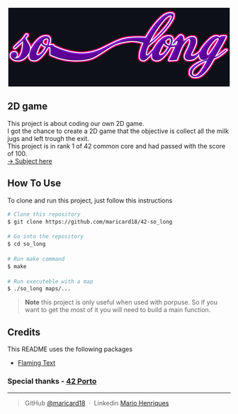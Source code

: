 <p align="center">
    <img src="https://github.com/maricard18/42-so_long/blob/main/extras/solong.png"  alt="so_long">
</p>


## 2D game

This project is about coding our own 2D game. <br>
I got the chance to create a 2D game that the objective is collect all the milk jugs and left trough the exit. <br>
This project is in rank 1 of 42 common core and had passed with the score of 100.<br>
[-> Subject here](https://github.com/maricard18/42-so_long/blob/main/extras/en.subject.pdf)


## How To Use

To clone and run this project, just follow this instructions

```bash
# Clone this repository
$ git clone https://github.com/maricard18/42-so_long

# Go into the repository
$ cd so_long

# Run make command
$ make

# Run executeble with a map
$ ./so_long maps/...
```

> **Note**
> this project is only useful when used with porpuse. So if you want to get the most of it you will need to build a main function.


## Credits

This README uses the following packages

- [Flaming Text](https://www10.flamingtext.com)


### Special thanks - [42 Porto](https://www.42porto.com/en)

---

> GitHub [@maricard18](https://github.com/maricard18) &nbsp;&middot;&nbsp;
> Linkedin [Mario Henriques](https://www.linkedin.com/in/mario18)

